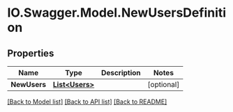 # IO.Swagger.Model.NewUsersDefinition
## Properties

Name | Type | Description | Notes
------------ | ------------- | ------------- | -------------
**NewUsers** | [**List&lt;Users&gt;**](Users.md) |  | [optional] 

[[Back to Model list]](../README.md#documentation-for-models) [[Back to API list]](../README.md#documentation-for-api-endpoints) [[Back to README]](../README.md)

